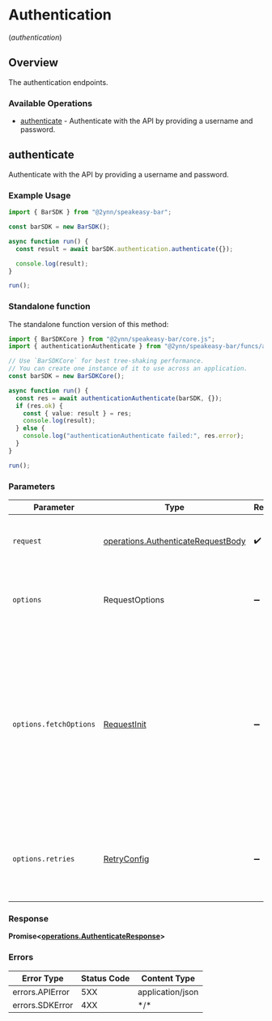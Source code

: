 # Authentication
(*authentication*)

## Overview

The authentication endpoints.

### Available Operations

* [authenticate](#authenticate) - Authenticate with the API by providing a username and password.

## authenticate

Authenticate with the API by providing a username and password.

### Example Usage

<!-- UsageSnippet language="typescript" operationID="authenticate" method="post" path="/authenticate" -->
```typescript
import { BarSDK } from "@2ynn/speakeasy-bar";

const barSDK = new BarSDK();

async function run() {
  const result = await barSDK.authentication.authenticate({});

  console.log(result);
}

run();
```

### Standalone function

The standalone function version of this method:

```typescript
import { BarSDKCore } from "@2ynn/speakeasy-bar/core.js";
import { authenticationAuthenticate } from "@2ynn/speakeasy-bar/funcs/authenticationAuthenticate.js";

// Use `BarSDKCore` for best tree-shaking performance.
// You can create one instance of it to use across an application.
const barSDK = new BarSDKCore();

async function run() {
  const res = await authenticationAuthenticate(barSDK, {});
  if (res.ok) {
    const { value: result } = res;
    console.log(result);
  } else {
    console.log("authenticationAuthenticate failed:", res.error);
  }
}

run();
```

### Parameters

| Parameter                                                                                                                                                                      | Type                                                                                                                                                                           | Required                                                                                                                                                                       | Description                                                                                                                                                                    |
| ------------------------------------------------------------------------------------------------------------------------------------------------------------------------------ | ------------------------------------------------------------------------------------------------------------------------------------------------------------------------------ | ------------------------------------------------------------------------------------------------------------------------------------------------------------------------------ | ------------------------------------------------------------------------------------------------------------------------------------------------------------------------------ |
| `request`                                                                                                                                                                      | [operations.AuthenticateRequestBody](../../sdk/models/operations/authenticaterequestbody.md)                                                                                   | :heavy_check_mark:                                                                                                                                                             | The request object to use for the request.                                                                                                                                     |
| `options`                                                                                                                                                                      | RequestOptions                                                                                                                                                                 | :heavy_minus_sign:                                                                                                                                                             | Used to set various options for making HTTP requests.                                                                                                                          |
| `options.fetchOptions`                                                                                                                                                         | [RequestInit](https://developer.mozilla.org/en-US/docs/Web/API/Request/Request#options)                                                                                        | :heavy_minus_sign:                                                                                                                                                             | Options that are passed to the underlying HTTP request. This can be used to inject extra headers for examples. All `Request` options, except `method` and `body`, are allowed. |
| `options.retries`                                                                                                                                                              | [RetryConfig](../../lib/utils/retryconfig.md)                                                                                                                                  | :heavy_minus_sign:                                                                                                                                                             | Enables retrying HTTP requests under certain failure conditions.                                                                                                               |

### Response

**Promise\<[operations.AuthenticateResponse](../../sdk/models/operations/authenticateresponse.md)\>**

### Errors

| Error Type       | Status Code      | Content Type     |
| ---------------- | ---------------- | ---------------- |
| errors.APIError  | 5XX              | application/json |
| errors.SDKError  | 4XX              | \*/\*            |